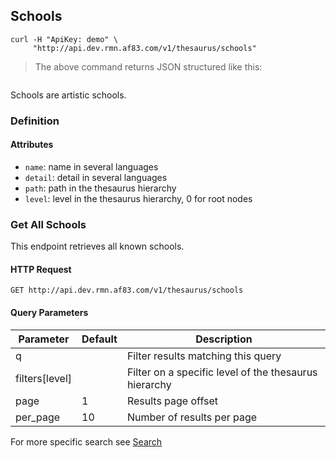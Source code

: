 ## Schools

```shell
curl -H "ApiKey: demo" \
     "http://api.dev.rmn.af83.com/v1/thesaurus/schools"
```

> The above command returns JSON structured like this:

<pre class="live_requests" data-path="/v1/thesaurus/schools">
</pre>

Schools are artistic schools.

### Definition

#### Attributes

* `name`: name in several languages
* `detail`: detail in several languages
* `path`: path in the thesaurus hierarchy
* `level`: level in the thesaurus hierarchy, 0 for root nodes

### Get All Schools

This endpoint retrieves all known schools.

#### HTTP Request

`GET http://api.dev.rmn.af83.com/v1/thesaurus/schools`

#### Query Parameters

Parameter              | Default  | Description
---------              | -------  | -----------
q                      |          | Filter results matching this query
filters[level]         |          | Filter on a specific level of the thesaurus hierarchy
page                   | 1        | Results page offset
per_page               | 10       | Number of results per page

For more specific search see [Search](/?shell#search)
